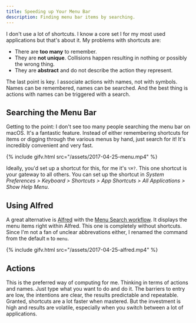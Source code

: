 ```yaml
---
title: Speeding up Your Menu Bar
description: Finding menu bar items by searching.
---
```


I don't use a lot of shortcuts. I know a core set I for my most used applications but that's about it. My problems with shortcuts are:

- There are **too many** to remember.
- They are **not unique**. Collisions happen resulting in nothing or possibly the wrong thing.
- They are **abstract** and do not describe the action they represent.

The last point is key. I associate actions with names, not with symbols. Names can be remembered, names can be searched. And the best thing is actions with names can be triggered with a search.

## Searching the Menu Bar

Getting to the point: I don't see too many people searching the menu bar on macOS. It's a fantastic feature. Instead of either remembering shortcuts for items or digging through the various menus by hand, just search for it! It's incredibly convenient and very fast.

{% include gifv.html src="/assets/2017-04-25-menu.mp4" %}

Ideally, you'd set up a shortcut for this, for me it's `⌥⌘?`. This one shortcut is your gateway to all others. You can set up the shortcut in *System Preferences > Keyboard > Shortcuts > App Shortcuts > All Applications > Show Help Menu*.

## Using Alfred

A great alternative is [Alfred](https://www.alfredapp.com/) with the [Menu Search workflow](https://www.alfredforum.com/topic/1993-menu-search/). It displays the menu items right within Alfred. This one is completely without shortcuts. Since I'm not a fan of unclear abbrevations either, I renamed the command from the default `m` to `menu`.

{% include gifv.html src="/assets/2017-04-25-alfred.mp4" %}

## Actions

This is the preferred way of computing for me. Thinking in terms of actions and names. Just type what you want to do and do it. The barriers to entry are low, the intentions are clear, the results predictable and repeatable. Granted, shortcuts are a lot faster when mastered. But the investment is high and results are volatile, especially when you switch between a lot of applications.
